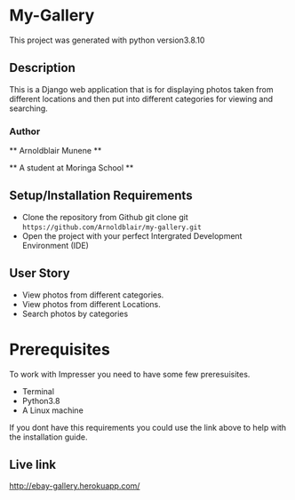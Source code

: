 
# My-Gallery
This project was generated with python version3.8.10

## Description
 
This is a Django web application that is for displaying photos taken from different locations and then put into different categories for viewing and searching.

### Author

** Arnoldblair Munene **

** A student at Moringa School **

## Setup/Installation Requirements

* Clone the repository from Github
git clone git ```https://github.com/Arnoldblair/my-gallery.git```
* Open the project with your perfect Intergrated Development Environment (IDE)

## User Story

- View photos from different categories.
- View photos from different Locations.
- Search photos by categories

# Prerequisites

To work with Impresser you need to have some few preresuisites.
- Terminal
- Python3.8
- A Linux machine

If you dont have this requirements you could use the link above to help with the installation guide.

## Live link

http://ebay-gallery.herokuapp.com/
